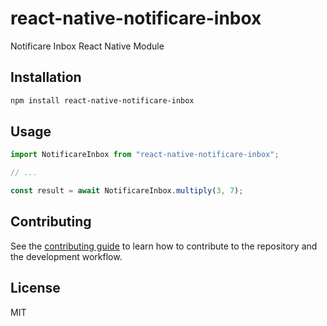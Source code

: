 # react-native-notificare-inbox

Notificare Inbox React Native Module

## Installation

```sh
npm install react-native-notificare-inbox
```

## Usage

```js
import NotificareInbox from "react-native-notificare-inbox";

// ...

const result = await NotificareInbox.multiply(3, 7);
```

## Contributing

See the [contributing guide](CONTRIBUTING.md) to learn how to contribute to the repository and the development workflow.

## License

MIT
